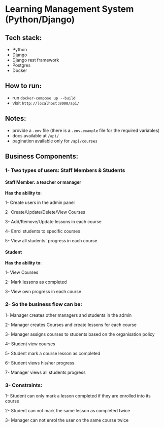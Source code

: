 # Learning Management System (Python/Django)

## Tech stack:
- Python
- Django
- Django rest framework
- Postgres
- Docker

## How to run:
- run `docker-compose up --build`
- visit `http://localhost:8000/api/`

## Notes:
- provide a `.env` file (there is a `.env.example` file for the required variables)
- docs available at `/api/`
- pagination available only for `/api/courses`

## Business Components:

### 1- Two types of users: Staff Members & Students

#### Staff Member: a teacher or manager

**Has the ability to**:

1- Create users in the admin panel

2- Create/Update/Delete/View Courses

3- Add/Remove/Update lessons in each course

4- Enrol students to specific courses

5- View all students' progress in each course

#### Student

**Has the ability to**:

1- View Courses

2- Mark lessons as completed

3- View own progress in each course

### 2- So the business flow can be:
1- Manager creates other managers and students in the admin

2- Manager creates Courses and create lessons for each course

3- Manager assigns courses to students based on the organisation policy

4- Student view courses

5- Student mark a course lesson as completed

6- Student views his/her progress

7- Manager views all students progress

### 3- Constraints:
1- Student can only mark a lesson completed if they are enrolled into its course

2- Student can not mark the same lesson as completed twice

3- Manager can not enrol the user on the same course twice


